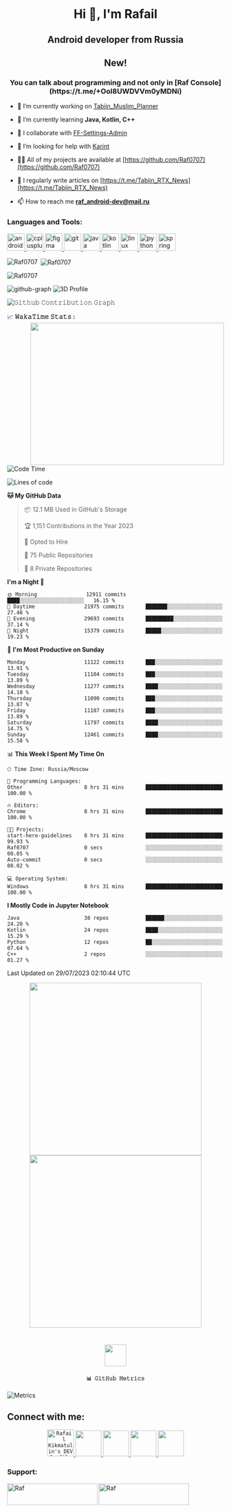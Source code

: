 <h1 align="center">Hi 👋, I'm Rafail</h1>
<h2 align="center">Android developer from Russia</h2>

<h2 align="center">New!</h2>
<h3 align="center"> 
  You can talk about programming and not only in [Raf Console](https://t.me/+OoI8UWDVVm0yMDNi) 
</h3>

- 🔭 I’m currently working on [Tabiin_Muslim_Planner](https://github.com/Raf0707/Tabiin_Muslim_Planer)

- 🌱 I’m currently learning **Java, Kotlin, C++**

- 👯 I collaborate with [FF-Settings-Admin](https://github.com/Raf0707/FF-Settings-Admin)

- 🤝 I’m looking for help with [Karint](https://github.com/Raf0707/Karint)

- 👨‍💻 All of my projects are available at [https://github.com/Raf0707](https://github.com/Raf0707)

- 📝 I regularly write articles on [https://t.me/Tabiin_RTX_News](https://t.me/Tabiin_RTX_News)

- 📫 How to reach me **raf_android-dev@mail.ru**

<h3 align="left">Languages and Tools:</h3>
<p align="left"> <a href="https://developer.android.com" target="_blank" rel="noreferrer"> <img src="https://raw.githubusercontent.com/devicons/devicon/master/icons/android/android-original-wordmark.svg" alt="android" width="40" height="40"/> </a>  <a href="https://www.w3schools.com/cpp/" target="_blank" rel="noreferrer"> <img src="https://raw.githubusercontent.com/devicons/devicon/master/icons/cplusplus/cplusplus-original.svg" alt="cplusplus" width="40" height="40"/> </a>   <a href="https://www.figma.com/" target="_blank" rel="noreferrer"> <img src="https://www.vectorlogo.zone/logos/figma/figma-icon.svg" alt="figma" width="40" height="40"/>  </a> <a href="https://git-scm.com/" target="_blank" rel="noreferrer"> <img src="https://www.vectorlogo.zone/logos/git-scm/git-scm-icon.svg" alt="git" width="40" height="40"/> </a> <a href="https://www.java.com" target="_blank" rel="noreferrer"> <img src="https://raw.githubusercontent.com/devicons/devicon/master/icons/java/java-original.svg" alt="java" width="40" height="40"/>  </a> <a href="https://kotlinlang.org" target="_blank" rel="noreferrer"> <img src="https://www.vectorlogo.zone/logos/kotlinlang/kotlinlang-icon.svg" alt="kotlin" width="40" height="40"/> </a> <a href="https://www.linux.org/" target="_blank" rel="noreferrer"> <img src="https://raw.githubusercontent.com/devicons/devicon/master/icons/linux/linux-original.svg" alt="linux" width="40" height="40"/>  <a href="https://www.python.org" target="_blank" rel="noreferrer"> <img src="https://raw.githubusercontent.com/devicons/devicon/master/icons/python/python-original.svg" alt="python" width="40" height="40"/>  <a href="https://spring.io/" target="_blank" rel="noreferrer"> <img src="https://www.vectorlogo.zone/logos/springio/springio-icon.svg" alt="spring" width="40" height="40"/> </a>  </p>

<p><img align="left" src="https://github-readme-stats.vercel.app/api/top-langs?username=Raf0707&show_icons=true&locale=en&layout=compact" alt="Raf0707" /></p>

<p>&nbsp;<img align="center" src="https://github-readme-stats.vercel.app/api?username=Raf0707&show_icons=true&locale=en" alt="Raf0707" /></p>

<p><img align="center" src="https://github-readme-streak-stats.herokuapp.com/?user=Raf0707&" alt="Raf0707" /></p>

![github-graph](https://github-profile-trophy.vercel.app/?username=Raf0707&theme=flat&margin-w=15)
![3D Profile](anim/season.svg)

![𝙶𝚒𝚝𝚑𝚞𝚋 𝙲𝚘𝚗𝚝𝚛𝚒𝚋𝚞𝚝𝚒𝚘𝚗 𝙶𝚛𝚊𝚙𝚑](im/github-contribution-grid-snake.svg)

<summary>
  <g-emoji class="g-emoji" alias="chart_with_upwards_trend" fallback-src="https://github.githubassets.com/images/icons/emoji/unicode/1f4c8.png">📈</g-emoji>
  <strong>𝚆𝚊𝚔𝚊𝚃𝚒𝚖𝚎 𝚂𝚝𝚊𝚝𝚜 : </strong>
</summary>

<img align="right" height="330px" width="450px" src="https://wakatime.com/share/@JayantGoel001/d757c83d-c3a9-424e-86f1-ce88190c9840.svg" >

<br>
<br>

<!--START_SECTION:waka-->
![Code Time](http://img.shields.io/badge/Code%20Time-4%2C859%20hrs%2033%20mins-blue)

![Lines of code](https://img.shields.io/badge/From%20Hello%20World%20I%27ve%20Written-51.3%20million%20lines%20of%20code-blue)

**🐱 My GitHub Data** 

> 📦 12.1 MB Used in GitHub's Storage 
 > 
> 🏆 1,151 Contributions in the Year 2023
 > 
> 💼 Opted to Hire
 > 
> 📜 75 Public Repositories 
 > 
> 🔑 8 Private Repositories 
 > 
**I'm a Night 🦉** 

```text
🌞 Morning                12911 commits       ████░░░░░░░░░░░░░░░░░░░░░   16.15 % 
🌆 Daytime                21975 commits       ███████░░░░░░░░░░░░░░░░░░   27.48 % 
🌃 Evening                29693 commits       █████████░░░░░░░░░░░░░░░░   37.14 % 
🌙 Night                  15379 commits       █████░░░░░░░░░░░░░░░░░░░░   19.23 % 
```
📅 **I'm Most Productive on Sunday** 

```text
Monday                   11122 commits       ███░░░░░░░░░░░░░░░░░░░░░░   13.91 % 
Tuesday                  11104 commits       ███░░░░░░░░░░░░░░░░░░░░░░   13.89 % 
Wednesday                11277 commits       ████░░░░░░░░░░░░░░░░░░░░░   14.10 % 
Thursday                 11090 commits       ███░░░░░░░░░░░░░░░░░░░░░░   13.87 % 
Friday                   11107 commits       ███░░░░░░░░░░░░░░░░░░░░░░   13.89 % 
Saturday                 11797 commits       ████░░░░░░░░░░░░░░░░░░░░░   14.75 % 
Sunday                   12461 commits       ████░░░░░░░░░░░░░░░░░░░░░   15.58 % 
```


📊 **This Week I Spent My Time On** 

```text
🕑︎ Time Zone: Russia/Moscow

💬 Programming Languages: 
Other                    8 hrs 31 mins       █████████████████████████   100.00 % 

🔥 Editors: 
Chrome                   8 hrs 31 mins       █████████████████████████   100.00 % 

🐱‍💻 Projects: 
start-here-guidelines    8 hrs 31 mins       █████████████████████████   99.93 % 
Raf0707                  0 secs              ░░░░░░░░░░░░░░░░░░░░░░░░░   00.05 % 
Auto-commit              0 secs              ░░░░░░░░░░░░░░░░░░░░░░░░░   00.02 % 

💻 Operating System: 
Windows                  8 hrs 31 mins       █████████████████████████   100.00 % 
```

**I Mostly Code in Jupyter Notebook** 

```text
Java                     38 repos            ██████░░░░░░░░░░░░░░░░░░░   24.20 % 
Kotlin                   24 repos            ████░░░░░░░░░░░░░░░░░░░░░   15.29 % 
Python                   12 repos            ██░░░░░░░░░░░░░░░░░░░░░░░   07.64 % 
C++                      2 repos             ░░░░░░░░░░░░░░░░░░░░░░░░░   01.27 % 
```




 Last Updated on 29/07/2023 02:10:44 UTC
<!--END_SECTION:waka-->

<p align="center">
  <img align="center" width="400px" height="400px" src="https://wakatime.com/share/@JayantGoel001/2be1608b-10ea-42dd-b1f5-80ed001062b1.svg"/>
  <img align="center" height="400px" width="400px" src="https://wakatime.com/share/@JayantGoel001/c7e94976-73a4-4959-a081-4ca2e1126556.svg" />
</p>

#

<p align="center">
  <img height="50" width="50" src="https://cdn.jsdelivr.net/npm/simple-icons@3.0.1/icons/github.svg">  
  <h4 align="center"><code>📊 𝙶𝚒𝚝𝙷𝚞𝚋 𝙼𝚎𝚝𝚛𝚒𝚌𝚜</code></h4>
</p>

![Metrics](github-metrics.svg)

<h2 align="left">Connect with me:</h2>
<p align="left">
<p align="center">

  <a href="https://dev.to/raf0707">
    <code><img src="im/dev.svg" alt="Rafail Kikmatulin's DEV Profile" height="62" width="62"></code>
  </a>   
  
  <a href="https://www.hackerrank.com/Raf_0707?hr_r=1" target="_blank">
    <code><img height="60" width="60" src="im/hr.webp"/></code>
  </a>

  <a href="https://www.hackerearth.com/@raf_android-dev" target="_blank">
    <code><img height="60" width="60" src="im/he.svg"/></code>
  </a>

  <a href="https://www.codechef.com/users/raf_0707" target="_blank">
    <code><img height="60" width="60" src="im/cc.svg"/></code>
  </a>
  
  <a href="https://leetcode.com/Raf0707/" target="_blank">
    <code><img height="60" width="60" src="im/lc.webp"/></code>
  </a>
</p>
</p>


<h3 align="left">Support:</h3>
<p><a href="https://www.buymeacoffee.com"> <img align="left" src="https://cdn.buymeacoffee.com/buttons/v2/default-yellow.png" height="50" width="210" alt="Raf" /></a><a href="https://ko-fi.com/Raf"> <img align="left" src="https://cdn.ko-fi.com/cdn/kofi3.png?v=3" height="50" width="210" alt="Raf" /></a></p><br><br>

